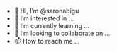 - 👋 Hi, I’m @saronabigu
- 👀 I’m interested in ...
- 🌱 I’m currently learning ...
- 💞️ I’m looking to collaborate on ...
- 📫 How to reach me ...

<!---
saronabigu/saronabigu is a ✨ special ✨ repository because its `README.md` (this file) appears on your GitHub profile.
You can click the Preview link to take a look at your changes.
--->

